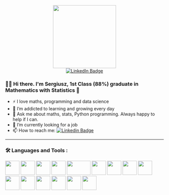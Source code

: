 <div id="header" align="center">
  <img src="https://media.giphy.com/media/LaVp0AyqR5bGsC5Cbm/giphy.gif" width="200"/>
</div>
<div id="badges" align="center">
  <a href="https://www.linkedin.com/in/sergiusz-pasa%C5%82ka-b11b73289/">
    <img src="https://img.shields.io/badge/LinkedIn-blue?style=for-the-badge&logo=linkedin&logoColor=white" alt="LinkedIn Badge"/>
  </a>
</div>
<div id="badges" align="center">
  <img src="https://komarev.com/ghpvc/?username=britprod&style=flat-square&color=blue" alt=""/>
</div>

### :man_technologist: Hi there. I'm Sergiusz, 1st Class (88%) graduate in Mathematics with Statistics 👋
- ⚡ I love maths, programming and data science
- 🌱 I’m addicted to learning and growing every day
- 💬 Ask me about maths, stats, Python programming. Always happy to help if I can.
- 🔭 I’m currently looking for a job
- 📫 How to reach me: [![Linkedin Badge](https://img.shields.io/badge/-Sergiusz-blue?style=flat&logo=Linkedin&logoColor=white)](https://www.linkedin.com/in/sergiusz-pasa%C5%82ka-b11b73289/)
---

### :hammer_and_wrench: Languages and Tools :
<div>
   <img src="https://cdn.jsdelivr.net/gh/devicons/devicon/icons/python/python-original-wordmark.svg" width="45" height="45" />
   <img src="https://cdn.jsdelivr.net/gh/devicons/devicon/icons/pandas/pandas-original-wordmark.svg" width="45" height="45" />
   <img src="https://cdn.jsdelivr.net/gh/devicons/devicon/icons/numpy/numpy-original-wordmark.svg" width="45" height="45" />
   <img src="https://matplotlib.org/_static/logo_dark.svg" width="45" height="45" />
   <img src="https://scikit-learn.org/stable/_static/scikit-learn-logo-small.png" width="75" height="45" />
   <img src="https://cdn.jsdelivr.net/gh/devicons/devicon/icons/pytest/pytest-original-wordmark.svg" width="45" height="45" />
   <img src="https://cdn.jsdelivr.net/gh/devicons/devicon/icons/jupyter/jupyter-original-wordmark.svg" width="45" height="45" />
   <img src="https://cdn.jsdelivr.net/gh/devicons/devicon/icons/vscode/vscode-original-wordmark.svg" width="45" height="45" />
   <img src="https://cdn.jsdelivr.net/gh/devicons/devicon/icons/r/r-original.svg" width="45" height="45" />
   <img src="https://cdn.jsdelivr.net/gh/devicons/devicon/icons/rstudio/rstudio-original.svg" width="45" height="45" />
   <img src="https://cdn.jsdelivr.net/gh/devicons/devicon/icons/cplusplus/cplusplus-original.svg" width="45" height="45" />
   <img src="https://cdn.jsdelivr.net/gh/devicons/devicon/icons/linux/linux-original.svg"  width="45" height="45" />
   <img src="https://cdn.jsdelivr.net/gh/devicons/devicon/icons/minitab/minitab-original.svg" width="45" height="45" />
   <img src="https://cdn.jsdelivr.net/gh/devicons/devicon/icons/spss/spss-original.svg" width="45" height="45" />
   <img src="https://upload.wikimedia.org/wikipedia/commons/thumb/3/34/Microsoft_Office_Excel_%282019%E2%80%93present%29.svg/1024px-Microsoft_Office_Excel_%282019%E2%80%93present%29.svg.png" width="45" height="45" />
</div>

<!--
**britprod/britprod** is a ✨ _special_ ✨ repository because its `README.md` (this file) appears on your GitHub profile.

Here are some ideas to get you started:

- 🔭 I’m currently working on ...
- 🌱 I’m currently learning ...
- 👯 I’m looking to collaborate on ...
- 🤔 I’m looking for help with ...
- 💬 Ask me about ...
- 📫 How to reach me: ...
- 😄 Pronouns: ...
- ⚡ Fun fact: ...
-->
